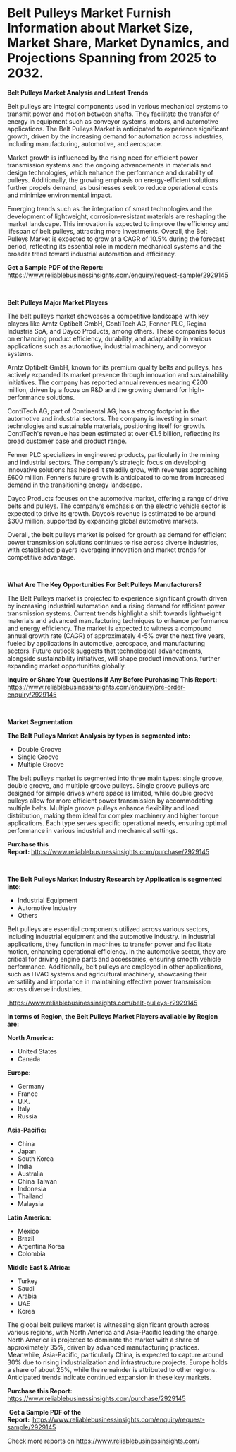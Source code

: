 <p><h1>Belt Pulleys Market Furnish Information about Market Size, Market Share, Market Dynamics, and Projections Spanning from 2025 to 2032.</h1></p><p><strong>Belt Pulleys Market Analysis and Latest Trends</strong></p>
<p><p>Belt pulleys are integral components used in various mechanical systems to transmit power and motion between shafts. They facilitate the transfer of energy in equipment such as conveyor systems, motors, and automotive applications. The Belt Pulleys Market is anticipated to experience significant growth, driven by the increasing demand for automation across industries, including manufacturing, automotive, and aerospace.</p><p>Market growth is influenced by the rising need for efficient power transmission systems and the ongoing advancements in materials and design technologies, which enhance the performance and durability of pulleys. Additionally, the growing emphasis on energy-efficient solutions further propels demand, as businesses seek to reduce operational costs and minimize environmental impact.</p><p>Emerging trends such as the integration of smart technologies and the development of lightweight, corrosion-resistant materials are reshaping the market landscape. This innovation is expected to improve the efficiency and lifespan of belt pulleys, attracting more investments. Overall, the Belt Pulleys Market is expected to grow at a CAGR of 10.5% during the forecast period, reflecting its essential role in modern mechanical systems and the broader trend toward industrial automation and efficiency.</p></p>
<p><strong>Get a Sample PDF of the Report:&nbsp;</strong> <a href="https://www.reliablebusinessinsights.com/enquiry/request-sample/2929145?utm_campaign=2752&utm_medium=2&utm_source=Github&utm_content=ia&utm_term=12032025&utm_id=belt-pulleys">https://www.reliablebusinessinsights.com/enquiry/request-sample/2929145</a></p>
<p>&nbsp;</p>
<p><strong>Belt Pulleys Major Market Players</strong></p>
<p><p>The belt pulleys market showcases a competitive landscape with key players like Arntz Optibelt GmbH, ContiTech AG, Fenner PLC, Regina Industria SpA, and Dayco Products, among others. These companies focus on enhancing product efficiency, durability, and adaptability in various applications such as automotive, industrial machinery, and conveyor systems.</p><p>Arntz Optibelt GmbH, known for its premium quality belts and pulleys, has actively expanded its market presence through innovation and sustainability initiatives. The company has reported annual revenues nearing €200 million, driven by a focus on R&D and the growing demand for high-performance solutions.</p><p>ContiTech AG, part of Continental AG, has a strong footprint in the automotive and industrial sectors. The company is investing in smart technologies and sustainable materials, positioning itself for growth. ContiTech's revenue has been estimated at over €1.5 billion, reflecting its broad customer base and product range.</p><p>Fenner PLC specializes in engineered products, particularly in the mining and industrial sectors. The company’s strategic focus on developing innovative solutions has helped it steadily grow, with revenues approaching £600 million. Fenner’s future growth is anticipated to come from increased demand in the transitioning energy landscape.</p><p>Dayco Products focuses on the automotive market, offering a range of drive belts and pulleys. The company’s emphasis on the electric vehicle sector is expected to drive its growth. Dayco’s revenue is estimated to be around $300 million, supported by expanding global automotive markets.</p><p>Overall, the belt pulleys market is poised for growth as demand for efficient power transmission solutions continues to rise across diverse industries, with established players leveraging innovation and market trends for competitive advantage.</p></p>
<p>&nbsp;</p>
<p><strong>What Are The Key Opportunities For Belt Pulleys Manufacturers?</strong></p>
<p><p>The Belt Pulleys market is projected to experience significant growth driven by increasing industrial automation and a rising demand for efficient power transmission systems. Current trends highlight a shift towards lightweight materials and advanced manufacturing techniques to enhance performance and energy efficiency. The market is expected to witness a compound annual growth rate (CAGR) of approximately 4-5% over the next five years, fueled by applications in automotive, aerospace, and manufacturing sectors. Future outlook suggests that technological advancements, alongside sustainability initiatives, will shape product innovations, further expanding market opportunities globally.</p></p>
<p><strong>Inquire or Share Your Questions If Any Before Purchasing This Report:</strong> <a href="https://www.reliablebusinessinsights.com/enquiry/pre-order-enquiry/2929145?utm_campaign=2752&utm_medium=2&utm_source=Github&utm_content=ia&utm_term=12032025&utm_id=belt-pulleys">https://www.reliablebusinessinsights.com/enquiry/pre-order-enquiry/2929145</a></p>
<p>&nbsp;</p>
<p><strong>Market Segmentation</strong></p>
<p><strong>The Belt Pulleys Market Analysis by types is segmented into:</strong></p>
<p><ul><li>Double Groove</li><li>Single Groove</li><li>Multiple Groove</li></ul></p>
<p><p>The belt pulleys market is segmented into three main types: single groove, double groove, and multiple groove pulleys. Single groove pulleys are designed for simple drives where space is limited, while double groove pulleys allow for more efficient power transmission by accommodating multiple belts. Multiple groove pulleys enhance flexibility and load distribution, making them ideal for complex machinery and higher torque applications. Each type serves specific operational needs, ensuring optimal performance in various industrial and mechanical settings.</p></p>
<p><strong>Purchase this Report:&nbsp;</strong><a href="https://www.reliablebusinessinsights.com/purchase/2929145?utm_campaign=2752&utm_medium=2&utm_source=Github&utm_content=ia&utm_term=12032025&utm_id=belt-pulleys">https://www.reliablebusinessinsights.com/purchase/2929145</a></p>
<p>&nbsp;</p>
<p><strong>The Belt Pulleys Market Industry Research by Application is segmented into:</strong></p>
<p><ul><li>Industrial Equipment</li><li>Automotive Industry</li><li>Others</li></ul></p>
<p><p>Belt pulleys are essential components utilized across various sectors, including industrial equipment and the automotive industry. In industrial applications, they function in machines to transfer power and facilitate motion, enhancing operational efficiency. In the automotive sector, they are critical for driving engine parts and accessories, ensuring smooth vehicle performance. Additionally, belt pulleys are employed in other applications, such as HVAC systems and agricultural machinery, showcasing their versatility and importance in maintaining effective power transmission across diverse industries.</p></p>
<p><a href="https://www.reliablebusinessinsights.com/belt-pulleys-r2929145?utm_campaign=2752&utm_medium=2&utm_source=Github&utm_content=ia&utm_term=12032025&utm_id=belt-pulleys">&nbsp;https://www.reliablebusinessinsights.com/belt-pulleys-r2929145</a></p>
<p><strong>In terms of Region, the Belt Pulleys Market Players available by Region are:</strong></p>
<p>
    <p> <strong> North America: </strong>
        <ul>
            <li>United States</li>
            <li>Canada</li>
        </ul>
        </p> 
    <p> <strong> Europe: </strong>
        <ul>
            <li>Germany</li>
            <li>France</li>
            <li>U.K.</li>
            <li>Italy</li>
            <li>Russia</li>
        </ul>
        </p> 
    <p> <strong> Asia-Pacific: </strong>
        <ul>
            <li>China</li>
            <li>Japan</li>
            <li>South Korea</li>
            <li>India</li>
            <li>Australia</li>
            <li>China Taiwan</li>
            <li>Indonesia</li>
            <li>Thailand</li>
            <li>Malaysia</li>
        </ul>
        </p> 
    <p> <strong> Latin America: </strong>
        <ul>
            <li>Mexico</li>
            <li>Brazil</li>
            <li>Argentina Korea</li>
            <li>Colombia</li>
        </ul>
        </p> 
    <p> <strong> Middle East & Africa: </strong>
        <ul>
            <li>Turkey</li>
            <li>Saudi</li>
            <li>Arabia</li>
            <li>UAE</li>
            <li>Korea</li>
        </ul>
    </p>
    </p>
<p><p>The global belt pulleys market is witnessing significant growth across various regions, with North America and Asia-Pacific leading the charge. North America is projected to dominate the market with a share of approximately 35%, driven by advanced manufacturing practices. Meanwhile, Asia-Pacific, particularly China, is expected to capture around 30% due to rising industrialization and infrastructure projects. Europe holds a share of about 25%, while the remainder is attributed to other regions. Anticipated trends indicate continued expansion in these key markets.</p></p>
<p><strong>Purchase this Report: </strong><a href="https://www.reliablebusinessinsights.com/purchase/2929145?utm_campaign=2752&utm_medium=2&utm_source=Github&utm_content=ia&utm_term=12032025&utm_id=belt-pulleys">https://www.reliablebusinessinsights.com/purchase/2929145</a></p>
<p>&nbsp;<strong>Get a Sample PDF of the Report:&nbsp;&nbsp;</strong><a href="https://www.reliablebusinessinsights.com/enquiry/request-sample/2929145?utm_campaign=2752&utm_medium=2&utm_source=Github&utm_content=ia&utm_term=12032025&utm_id=belt-pulleys">https://www.reliablebusinessinsights.com/enquiry/request-sample/2929145</a></p>
<p><strong></strong></p>
<p>Check more reports on <a href="https://www.reliablebusinessinsights.com/?utm_campaign=2752&utm_medium=2&utm_source=Github&utm_content=ia&utm_term=12032025&utm_id=belt-pulleys">https://www.reliablebusinessinsights.com/</a></p>
